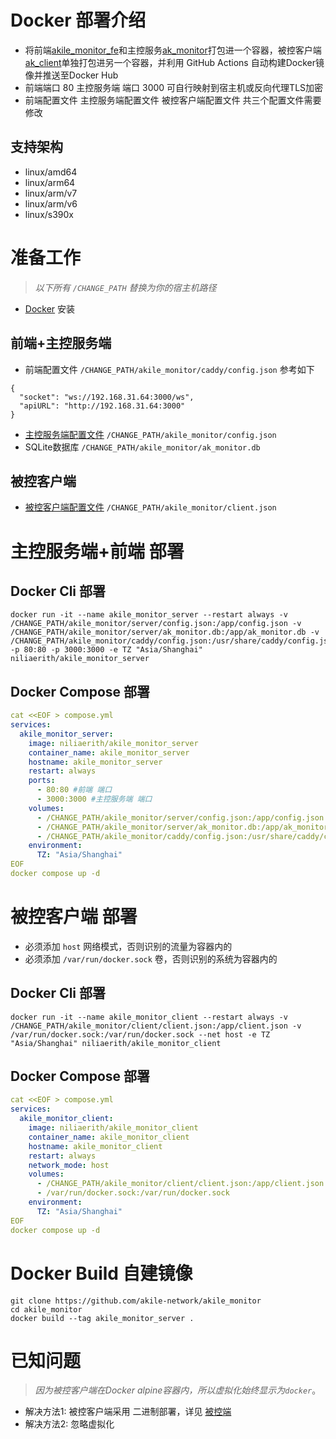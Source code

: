 # Docker 部署介绍

- 将前端[akile_monitor_fe](https://github.com/akile-network/akile_monitor_fe)和主控服务[ak_monitor](https://github.com/akile-network/akile_monitor)打包进一个容器，被控客户端[ak_client](https://github.com/akile-network/akile_monitor)单独打包进另一个容器，并利用 GitHub Actions 自动构建Docker镜像并推送至Docker Hub
- 前端端口 80 主控服务端 端口 3000 可自行映射到宿主机或反向代理TLS加密
- 前端配置文件 主控服务端配置文件 被控客户端配置文件 共三个配置文件需要修改

## 支持架构

- linux/amd64
- linux/arm64
- linux/arm/v7
- linux/arm/v6
- linux/s390x

# 准备工作

> *以下所有 `/CHANGE_PATH` 替换为你的宿主机路径*

- [Docker](https://docs.docker.com/get-started/get-docker/) 安装

## 前端+主控服务端

- 前端配置文件 `/CHANGE_PATH/akile_monitor/caddy/config.json` 参考如下
```
{
  "socket": "ws://192.168.31.64:3000/ws",
  "apiURL": "http://192.168.31.64:3000"
}
```
- [主控服务端配置文件](https://github.com/akile-network/akile_monitor/blob/main/config.json) `/CHANGE_PATH/akile_monitor/config.json`
- SQLite数据库 `/CHANGE_PATH/akile_monitor/ak_monitor.db`

## 被控客户端

- [被控客户端配置文件](https://github.com/akile-network/akile_monitor/blob/main/client.json) `/CHANGE_PATH/akile_monitor/client.json`

# 主控服务端+前端 部署

## Docker Cli 部署

```
docker run -it --name akile_monitor_server --restart always -v /CHANGE_PATH/akile_monitor/server/config.json:/app/config.json -v /CHANGE_PATH/akile_monitor/server/ak_monitor.db:/app/ak_monitor.db -v /CHANGE_PATH/akile_monitor/caddy/config.json:/usr/share/caddy/config.json -p 80:80 -p 3000:3000 -e TZ "Asia/Shanghai" niliaerith/akile_monitor_server
```

## Docker Compose 部署

```compose.yml
cat <<EOF > compose.yml
services:
  akile_monitor_server:
    image: niliaerith/akile_monitor_server
    container_name: akile_monitor_server
    hostname: akile_monitor_server
    restart: always
    ports:
      - 80:80 #前端 端口
      - 3000:3000 #主控服务端 端口
    volumes:
      - /CHANGE_PATH/akile_monitor/server/config.json:/app/config.json 
      - /CHANGE_PATH/akile_monitor/server/ak_monitor.db:/app/ak_monitor.db
      - /CHANGE_PATH/akile_monitor/caddy/config.json:/usr/share/caddy/config.json
    environment:
      TZ: "Asia/Shanghai"
EOF
docker compose up -d
```

# 被控客户端 部署

- 必须添加 `host` 网络模式，否则识别的流量为容器内的
- 必须添加 `/var/run/docker.sock` 卷，否则识别的系统为容器内的

## Docker Cli 部署

```
docker run -it --name akile_monitor_client --restart always -v /CHANGE_PATH/akile_monitor/client/client.json:/app/client.json -v /var/run/docker.sock:/var/run/docker.sock --net host -e TZ "Asia/Shanghai" niliaerith/akile_monitor_client
```

## Docker Compose 部署

```compose.yml
cat <<EOF > compose.yml
services:
  akile_monitor_client:
    image: niliaerith/akile_monitor_client
    container_name: akile_monitor_client
    hostname: akile_monitor_client
    restart: always
    network_mode: host
    volumes:
      - /CHANGE_PATH/akile_monitor/client/client.json:/app/client.json
      - /var/run/docker.sock:/var/run/docker.sock
    environment:
      TZ: "Asia/Shanghai"
EOF
docker compose up -d
```

# Docker Build 自建镜像

```
git clone https://github.com/akile-network/akile_monitor
cd akile_monitor
docker build --tag akile_monitor_server .
```

# 已知问题

> *因为被控客户端在Docker alpine容器内，所以虚拟化始终显示为`docker`*。
- 解决方法1: 被控客户端采用 二进制部署，详见 [被控端](./README.md)
- 解决方法2: 忽略虚拟化
